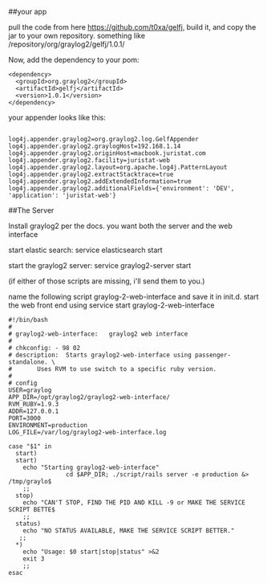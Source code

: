 ##your app

pull the code from here <https://github.com/t0xa/gelfj>, build it, and copy the jar to your own repository. something like /repository/org/graylog2/gelfj/1.0.1/

Now, add the dependency to your pom:

~~~~~~~~~~~~~~~~~~~~~~~~~~~~~~~~~
<dependency>
  <groupId>org.graylog2</groupId>
  <artifactId>gelfj</artifactId>
  <version>1.0.1</version>
</dependency>
~~~~~~~~~~~~~~~~~~~~~~~~~~~~~~~~~

your appender looks like this:

~~~~~~~~~~~~~~~~~~~~~~~~~~~~~~~~~~~~~~~~~~~~~~~~~~~~~~~~

log4j.appender.graylog2=org.graylog2.log.GelfAppender
log4j.appender.graylog2.graylogHost=192.168.1.14
log4j.appender.graylog2.originHost=macbook.juristat.com
log4j.appender.graylog2.facility=juristat-web
log4j.appender.graylog2.layout=org.apache.log4j.PatternLayout
log4j.appender.graylog2.extractStacktrace=true
log4j.appender.graylog2.addExtendedInformation=true
log4j.appender.graylog2.additionalFields={'environment': 'DEV', 'application': 'juristat-web'}

~~~~~~~~~~~~~~~~~~~~~~~~~~~~~~~~~~~~~~~~~~~~~~~~~~~~~~~~

##The Server

Install graylog2 per the docs. you want both the server and the web interface

start elastic search: service elasticsearch start

start the graylog2 server: service graylog2-server start 

(if either of those scripts are missing, i'll send them to you.)

name the following script graylog-2-web-interface and save it in init.d. start the web front end using service start graylog-2-web-interface

~~~~~~~~~~~~~~~~~~~~~~~~~~~~~~~~~
#!/bin/bash
#
# graylog2-web-interface:   graylog2 web interface
#
# chkconfig: - 98 02
# description:  Starts graylog2-web-interface using passenger-standalone. \
#       Uses RVM to use switch to a specific ruby version.
#
# config
USER=graylog
APP_DIR=/opt/graylog2/graylog2-web-interface/
RVM_RUBY=1.9.3
ADDR=127.0.0.1
PORT=3000
ENVIRONMENT=production
LOG_FILE=/var/log/graylog2-web-interface.log

case "$1" in
  start)
  start)
    echo "Starting graylog2-web-interface"
                cd $APP_DIR; ./script/rails server -e production &> /tmp/graylo$
    ;;
  stop)
    echo "CAN'T STOP, FIND THE PID AND KILL -9 or MAKE THE SERVICE SCRIPT BETTE$
    ;;
  status)
    echo "NO STATUS AVAILABLE, MAKE THE SERVICE SCRIPT BETTER."
   ;;
  *)
    echo "Usage: $0 start|stop|status" >&2
    exit 3
    ;;
esac  

~~~~~~~~~~~~~~~~~~~~~~~~~~~~~~~~~

